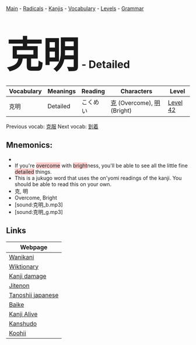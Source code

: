 <style> bigfont {font-size: 100px}</style>
[Main](../README.md) -
[Radicals](../radicals.md) -
[Kanjis](../kanjis.md) -
[Vocabulary](../vocabulary.md) -
[Levels](../levels.md) -
[Grammar](../grammar.md)
# <bigfont> 克明</bigfont> - Detailed 

| Vocabulary | Meanings | Reading | Characters | Level |
| --- | --- | --- | --- | --- |
| 克明 | Detailed | こくめい |  [克](../kanjis/克.md) (Overcome), [明](../kanjis/明.md) (Bright) | [Level 42](../levels/wk_level42.md) |

Previous vocab: [克服](克服.md) Next vocab: [到着](到着.md) 

## Mnemonics:

* 
* If you're <span style="background-color:#ffcccb"> overcome</span> with <span style="background-color:#ffcccb"> bright</span>ness, you'll be able to see all the little fine <span style="background-color:#ffcccb"> detailed</span> things.
* This is a jukugo word that uses the on'yomi readings of the kanji. You should be able to read this on your own.
* 克, 明
* Overcome, Bright
* [sound:克明_b.mp3]
* [sound:克明_g.mp3]


## Links 

| Webpage |
| --- |
| [Wanikani          ](https://www.wanikani.com/kanji/克明) |
| [Wiktionary        ](https://en.wiktionary.org/wiki/克明) |
| [Kanji damage      ](http://www.kanjidamage.com/kanji/search?utf8=✓&q=克明) |
| [Jitenon           ](https://jitenon.com/kanji/克明) |
| [Tanoshii japanese ](https://www.tanoshiijapanese.com/dictionary/kanji.cfm?k=克明) |
| [Baike             ](https://baike.baidu.com/item/克明) |
| [Kanji Alive       ](https://app.kanjialive.com/克明) |
| [Kanshudo          ](https://www.kanshudo.com/searchmn?q=克明) |
| [Koohii            ](https://kanji.koohii.com/study/kanji/克明) |
